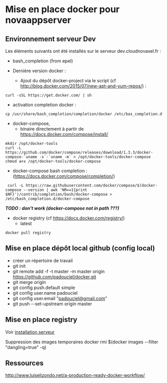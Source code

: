 # Mise en place docker pour novaappserver
## Environnement serveur Dev

Les éléments suivants ont été installés sur le serveur dev.cloudnovaxel.fr :

- bash_completion (from epel)

- Dernière version docker :
  - Ajout du dépôt docker-project via le script (cf http://blog.docker.com/2015/07/new-apt-and-yum-repos/) :
```shell
curl -sSL https://get.docker.com/ | sh
```

- activation completion docker :
```shell
cp /usr/share/bash_completion/completion/docker /etc/bas_completion.d
```

- docker-compose, 
  - binaire directement à partir de https://docs.docker.com/compose/install/
```shell
mkdir /opt/docker-tools
curl -L https://github.com/docker/compose/releases/download/1.3.3/docker-compose-`uname -s`-`uname -m` > /opt/docker-tools/docker-compose
chmod a+x /opt/docker-tools/docker-compose
```

- docker-compose bash completion : (https://docs.docker.com/compose/completion/)
```shell
 curl -L https://raw.githubusercontent.com/docker/compose/$(docker-compose --version | awk 'NR==1{print $NF}')/contrib/completion/bash/docker-compose > /etc/bash_completion.d/docker-compose
```
**_TODO : don't work (docker-compose not in path ???)_**


- docker registry (cf https://docs.docker.com/registry/)
   - latest
```shell
docker pull registry
```

## Mise en place dépôt local github (config local)
- créer un répertoire de travail
- git init
- git remote add -f -t master -m master origin https://github.com/padouciel/docker.git
- git merge origin
- git config push.default simple
- git config user.name padouciel
- git config user.email "padouciel@gmail.com"
- git push --set-upstream origin master

## Mise en place registry

Voir [installation serveur](#environnement-serveur-dev)

Suppression des images temporaires
docker rmi $(docker images --filter "dangling=true" -q)


## Ressources
http://www.luiselizondo.net/a-production-ready-docker-workflow/
